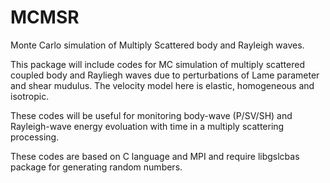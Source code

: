 # MCMSR
Monte Carlo simulation of Multiply Scattered body and Rayleigh waves. 

This package will include codes for MC simulation of multiply scattered coupled body and Rayliegh waves due to perturbations of Lame parameter and shear mudulus. The velocity model here is elastic, homogeneous and isotropic. 

These codes will be useful for monitoring body-wave (P/SV/SH) and Rayleigh-wave energy evoluation with time in a multiply scattering processing.

These codes are based on C language and MPI and require libgslcbas package for generating random numbers. 
